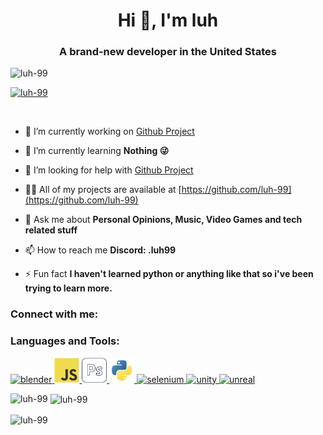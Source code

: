 <h1 align="center">Hi 👋, I'm luh</h1>
<h3 align="center">A brand-new developer in the United States</h3>

<p align="left"> <img src="https://komarev.com/ghpvc/?username=luh-99&label=Profile%20views&color=0e75b6&style=flat" alt="luh-99" /> </p>

<p align="left"> <a href="https://github.com/ryo-ma/github-profile-trophy"><img src="https://github-profile-trophy.vercel.app/?username=luh-99" alt="luh-99" /></a> </p>

<p align="left"> <a href="https://twitter.com/" target="blank"><img src="https://img.shields.io/twitter/follow/?logo=twitter&style=for-the-badge" alt="" /></a> </p>

- 🔭 I’m currently working on [Github Project](https://github.com/luh-99/School-Hacks-Bypasses-Tutorials-etc)

- 🌱 I’m currently learning **Nothing 😜**

- 🤝 I’m looking for help with [Github Project](https://github.com/luh-99/School-Hacks-Bypasses-Tutorials-etc)

- 👨‍💻 All of my projects are available at [https://github.com/luh-99](https://github.com/luh-99)

- 💬 Ask me about **Personal Opinions, Music, Video Games and tech related stuff**

- 📫 How to reach me **Discord: .luh99**

- ⚡ Fun fact **I haven't learned python or anything like that so i've been trying to learn more.**

<h3 align="left">Connect with me:</h3>
<p align="left">
</p>

<h3 align="left">Languages and Tools:</h3>
<p align="left"> <a href="https://www.blender.org/" target="_blank" rel="noreferrer"> <img src="https://download.blender.org/branding/community/blender_community_badge_white.svg" alt="blender" width="40" height="40"/> </a> <a href="https://developer.mozilla.org/en-US/docs/Web/JavaScript" target="_blank" rel="noreferrer"> <img src="https://raw.githubusercontent.com/devicons/devicon/master/icons/javascript/javascript-original.svg" alt="javascript" width="40" height="40"/> </a> <a href="https://www.photoshop.com/en" target="_blank" rel="noreferrer"> <img src="https://raw.githubusercontent.com/devicons/devicon/master/icons/photoshop/photoshop-line.svg" alt="photoshop" width="40" height="40"/> </a> <a href="https://www.python.org" target="_blank" rel="noreferrer"> <img src="https://raw.githubusercontent.com/devicons/devicon/master/icons/python/python-original.svg" alt="python" width="40" height="40"/> </a> <a href="https://www.selenium.dev" target="_blank" rel="noreferrer"> <img src="https://raw.githubusercontent.com/detain/svg-logos/780f25886640cef088af994181646db2f6b1a3f8/svg/selenium-logo.svg" alt="selenium" width="40" height="40"/> </a> <a href="https://unity.com/" target="_blank" rel="noreferrer"> <img src="https://www.vectorlogo.zone/logos/unity3d/unity3d-icon.svg" alt="unity" width="40" height="40"/> </a> <a href="https://unrealengine.com/" target="_blank" rel="noreferrer"> <img src="https://raw.githubusercontent.com/kenangundogan/fontisto/036b7eca71aab1bef8e6a0518f7329f13ed62f6b/icons/svg/brand/unreal-engine.svg" alt="unreal" width="40" height="40"/> </a> </p>

<p><img align="left" src="https://github-readme-stats.vercel.app/api/top-langs?username=luh-99&show_icons=true&locale=en&layout=compact" alt="luh-99" /></p>

<p>&nbsp;<img align="center" src="https://github-readme-stats.vercel.app/api?username=luh-99&show_icons=true&locale=en" alt="luh-99" /></p>

<p><img align="center" src="https://github-readme-streak-stats.herokuapp.com/?user=luh-99&" alt="luh-99" /></p>
